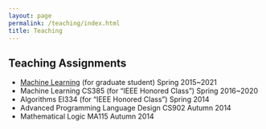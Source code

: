 ```yaml
---
layout: page
permalink: /teaching/index.html
title: Teaching
---
```


## Teaching Assignments

- [Machine Learning](http://bcmi.sjtu.edu.cn/~yangyang/ml/) (for graduate student) Spring 2015~2021
- Machine Learning CS385 (for “IEEE Honored Class”) Spring 2016~2020
- Algorithms EI334 (for “IEEE Honored Class”) Spring 2014
- Advanced Programming Language Design CS902 Autumn 2014
- Mathematical Logic MA115 Autumn 2014


